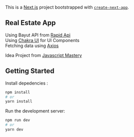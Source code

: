 This is a [Next.js](https://nextjs.org/) project bootstrapped with [`create-next-app`](https://github.com/vercel/next.js/tree/canary/packages/create-next-app).

## Real Estate App

Using Bayut API from [Rapid Api](https://rapidapi.com/apidojo/api/bayut/) <br/>
Using [Chakra UI](https://chakra-ui.com/) for UI Components <br/>
Fetching data using [Axios](https://axios-http.com/docs/intro) <br/>

Idea Project from [Javascript Mastery](https://www.youtube.com/c/JavaScriptMastery)

## Getting Started

Install depedencies :

```bash
npm install
# or
yarn install
```

Run the development server:

```bash
npm run dev
# or
yarn dev
```
